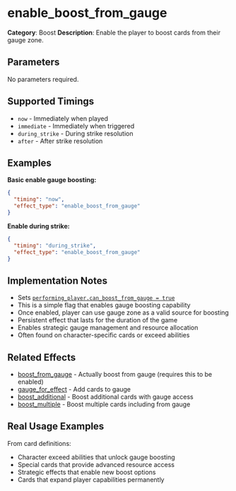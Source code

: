 # enable_boost_from_gauge

**Category**: Boost
**Description**: Enable the player to boost cards from their gauge zone.

## Parameters

No parameters required.

## Supported Timings

- `now` - Immediately when played
- `immediate` - Immediately when triggered
- `during_strike` - During strike resolution
- `after` - After strike resolution

## Examples

**Basic enable gauge boosting:**
```json
{
  "timing": "now",
  "effect_type": "enable_boost_from_gauge"
}
```

**Enable during strike:**
```json
{
  "timing": "during_strike",
  "effect_type": "enable_boost_from_gauge"
}
```

## Implementation Notes

- Sets [`performing_player.can_boost_from_gauge = true`](../../scenes/core/local_game.gd:2866)
- This is a simple flag that enables gauge boosting capability
- Once enabled, player can use gauge zone as a valid source for boosting
- Persistent effect that lasts for the duration of the game
- Enables strategic gauge management and resource allocation
- Often found on character-specific cards or exceed abilities

## Related Effects

- [boost_from_gauge](boost_from_gauge.md) - Actually boost from gauge (requires this to be enabled)
- [gauge_for_effect](../gauge/gauge_for_effect.md) - Add cards to gauge
- [boost_additional](boost_additional.md) - Boost additional cards with gauge access
- [boost_multiple](boost_multiple.md) - Boost multiple cards including from gauge

## Real Usage Examples

From card definitions:
- Character exceed abilities that unlock gauge boosting
- Special cards that provide advanced resource access
- Strategic effects that enable new boost options
- Cards that expand player capabilities permanently